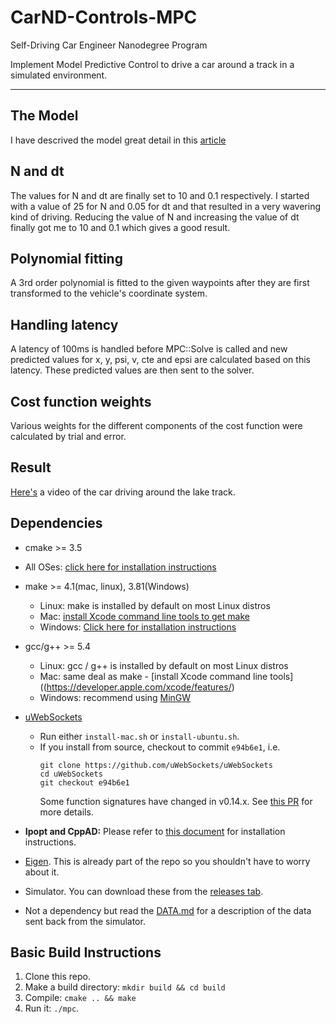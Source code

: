 # CarND-Controls-MPC
Self-Driving Car Engineer Nanodegree Program

Implement Model Predictive Control to drive a car around a track in a simulated environment.

---

## The Model

I have descrived the model great detail in this [article](https://medium.com/@shubhra.pandit/model-predictive-control-for-autonomous-vehicles-1dc18348f651)

## N and dt

The values for N and dt are finally set to 10 and 0.1 respectively. I started with a value of 25 for N and 0.05 for dt and that resulted in a very wavering kind of driving. Reducing the value of N and increasing the value of dt finally got me to 10 and 0.1 which gives a good result.

## Polynomial fitting
 
A 3rd order polynomial is fitted to the given waypoints after they are first transformed to the vehicle's coordinate system.

## Handling latency

A latency of 100ms is handled before MPC::Solve is called and new predicted values for x, y, psi, v, cte and epsi are calculated based on this latency. These predicted values are then sent to the solver.

## Cost function weights

Various weights for the different components of the cost function were calculated by trial and error. 

## Result

[Here's](https://youtu.be/iIvq3h2kbFk) a video of the car driving around the lake track.


## Dependencies

* cmake >= 3.5
 * All OSes: [click here for installation instructions](https://cmake.org/install/)
* make >= 4.1(mac, linux), 3.81(Windows)
  * Linux: make is installed by default on most Linux distros
  * Mac: [install Xcode command line tools to get make](https://developer.apple.com/xcode/features/)
  * Windows: [Click here for installation instructions](http://gnuwin32.sourceforge.net/packages/make.htm)
* gcc/g++ >= 5.4
  * Linux: gcc / g++ is installed by default on most Linux distros
  * Mac: same deal as make - [install Xcode command line tools]((https://developer.apple.com/xcode/features/)
  * Windows: recommend using [MinGW](http://www.mingw.org/)
* [uWebSockets](https://github.com/uWebSockets/uWebSockets)
  * Run either `install-mac.sh` or `install-ubuntu.sh`.
  * If you install from source, checkout to commit `e94b6e1`, i.e.
    ```
    git clone https://github.com/uWebSockets/uWebSockets
    cd uWebSockets
    git checkout e94b6e1
    ```
    Some function signatures have changed in v0.14.x. See [this PR](https://github.com/udacity/CarND-MPC-Project/pull/3) for more details.

* **Ipopt and CppAD:** Please refer to [this document](https://github.com/udacity/CarND-MPC-Project/blob/master/install_Ipopt_CppAD.md) for installation instructions.
* [Eigen](http://eigen.tuxfamily.org/index.php?title=Main_Page). This is already part of the repo so you shouldn't have to worry about it.
* Simulator. You can download these from the [releases tab](https://github.com/udacity/self-driving-car-sim/releases).
* Not a dependency but read the [DATA.md](./DATA.md) for a description of the data sent back from the simulator.


## Basic Build Instructions

1. Clone this repo.
2. Make a build directory: `mkdir build && cd build`
3. Compile: `cmake .. && make`
4. Run it: `./mpc`.

